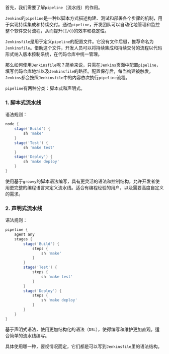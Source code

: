 首先，我们需要了解`pipeline`（流水线）的作用。

`Jenkins`的`pipeline`是一种以脚本方式描述构建、测试和部署各个步骤的机制，用于实现持续集成和持续交付。通过`pipeline`，开发团队可以自动化地管理和监控整个软件交付流程，从而提升`CI/CD`的效率和稳定性。

`Jenkinsfile`是用于定义`pipeline`的配置文件。它没有文件后缀，推荐命名为`Jenkinsfile`。借助这个文件，开发人员可以将持续集成和持续交付的流程以代码形式纳入版本控制系统，在代码仓库中统一管理。

那么如何使用`Jenkinsfile`呢？简单来说，只需在`Jenkins`页面中配置`pipeline`，填写代码仓库地址以及`Jenkinsfile`的路径。配置保存后，每当构建被触发，`Jenkins`都会按照`Jenkinsfile`中的内容依次执行`pipeline`流程。

`pipeline`有两种分类：脚本式和声明式。

### 1. 脚本式流水线

语法规则：

```groovy
node {
    stage('Build') {
        sh 'make'
    }
    stage('Test') {
        sh 'make test'
    }
    stage('Deploy') {
        sh 'make deploy'
    }
}
```

使用基于`groovy`的脚本语法编写，具有更灵活的语法和控制结构，允许开发者使用更完整的编程语言来定义流水线。适合有编程经验的用户，以及需要高度自定义的需求。

### 2. 声明式流水线

语法规则：

```groovy
pipeline {
    agent any
    stages {
        stage('Build') {
            steps {
                sh 'make'
            }
        }
        stage('Test') {
            steps {
                sh 'make test'
            }
        }
        stage('Deploy') {
            steps {
                sh 'make deploy'
            }
        }
    }
}
```

基于声明式语法，使用更加结构化的语法（`DSL`），使得编写和维护更加直观。适合简单的流水线编写。

具体使用哪一种，要视情况而定，它们都是可以写到`Jenkinsfile`里的语法结构。

